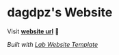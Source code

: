
# dagdpz's Website

Visit **[website url](#)** 🚀

_Built with [Lab Website Template](https://greene-lab.gitbook.io/lab-website-template-docs)_

